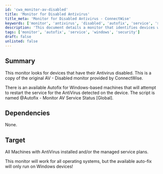 ```yaml
---
id: 'cwa_monitor-av-disabled'
title: 'Monitor for Disabled Antivirus'
title_meta: 'Monitor for Disabled Antivirus - ConnectWise'
keywords: ['monitor', 'antivirus', 'disabled', 'autofix', 'service', 'status']
description: 'This document details a monitor that identifies devices with disabled Antivirus. It includes information about an Autofix for Windows machines that can restart the Antivirus service and is applicable to all operating systems, though the Autofix feature is specifically for Windows.'
tags: ['monitor', 'autofix', 'service', 'windows', 'security']
draft: false
unlisted: false
---
```

## Summary

This monitor looks for devices that have their Antivirus disabled. This is a copy of the original AV - Disabled monitor provided by ConnectWise.

There is an available Autofix for Windows-based machines that will attempt to restart the service for the AntiVirus detected on the device. The script is named @Autofix - Monitor AV Service Status [Global].

## Dependencies

None.

## Target

All Machines with AntiVirus installed and/or the managed service plans. 

This monitor will work for all operating systems, but the available auto-fix will only run on Windows devices!



